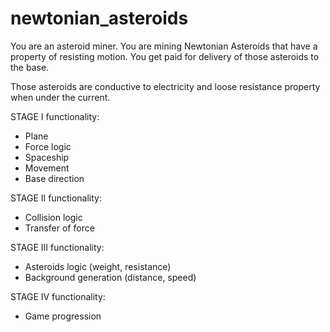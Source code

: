 # newtonian_asteroids

You are an asteroid miner.
You are mining Newtonian Asteroids that have a property of resisting motion.
You get paid for delivery of those asteroids to the base.

Those asteroids are conductive to electricity and loose resistance property when under the current.


STAGE I functionality:

- Plane
- Force logic
- Spaceship
- Movement
- Base direction


STAGE II functionality:

- Collision logic
- Transfer of force


STAGE III functionality:

- Asteroids logic (weight, resistance)
- Background generation (distance, speed)


STAGE IV functionality:

- Game progression

